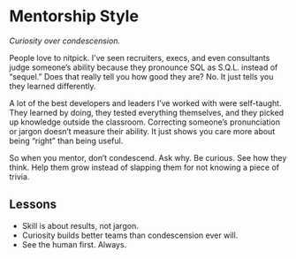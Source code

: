 # Mentorship Style
*Curiosity over condescension.*

People love to nitpick. I’ve seen recruiters, execs, and even consultants judge someone’s ability because they pronounce SQL as S.Q.L. instead of “sequel.” Does that really tell you how good they are? No. It just tells you they learned differently.

A lot of the best developers and leaders I’ve worked with were self-taught. They learned by doing, they tested everything themselves, and they picked up knowledge outside the classroom. Correcting someone’s pronunciation or jargon doesn’t measure their ability. It just shows you care more about being “right” than being useful.

So when you mentor, don’t condescend. Ask why. Be curious. See how they think. Help them grow instead of slapping them for not knowing a piece of trivia.

## Lessons
- Skill is about results, not jargon.  
- Curiosity builds better teams than condescension ever will.  
- See the human first. Always.
